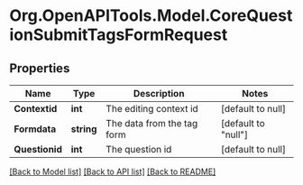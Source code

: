 # Org.OpenAPITools.Model.CoreQuestionSubmitTagsFormRequest

## Properties

Name | Type | Description | Notes
------------ | ------------- | ------------- | -------------
**Contextid** | **int** | The editing context id | [default to null]
**Formdata** | **string** | The data from the tag form | [default to "null"]
**Questionid** | **int** | The question id | [default to null]

[[Back to Model list]](../README.md#documentation-for-models) [[Back to API list]](../README.md#documentation-for-api-endpoints) [[Back to README]](../README.md)

